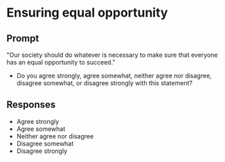# Ensuring equal opportunity

## Prompt
"Our society should do whatever is necessary to make sure that everyone has an equal opportunity to succeed."
- Do you agree strongly, agree somewhat, neither agree nor disagree, disagree somewhat, or disagree strongly with this statement?

## Responses
- Agree strongly
- Agree somewhat
- Neither agree nor disagree
- Disagree somewhat
- Disagree strongly
